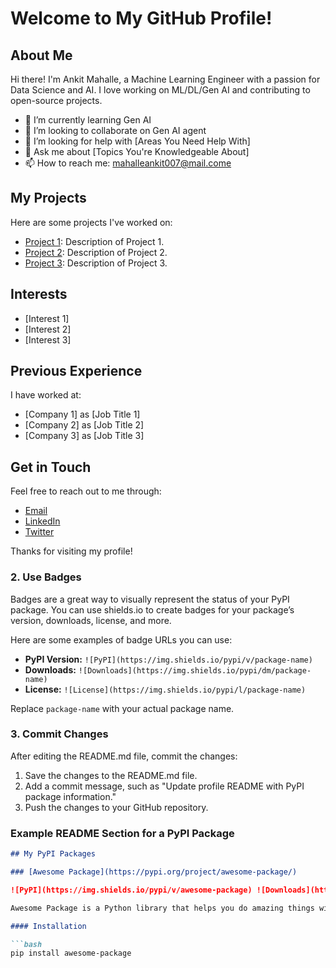 # Welcome to My GitHub Profile!

## About Me

Hi there! I'm Ankit Mahalle, a Machine Learning Engineer with a passion for Data Science and AI. I love working on ML/DL/Gen AI and contributing to open-source projects.

- 🌱 I’m currently learning Gen AI
- 👯 I’m looking to collaborate on Gen AI agent
- 🤔 I’m looking for help with [Areas You Need Help With]
- 💬 Ask me about [Topics You're Knowledgeable About]
- 📫 How to reach me: mahalleankit007@mail.come

## My Projects

Here are some projects I've worked on:

- [Project 1](link_to_project_1): Description of Project 1.
- [Project 2](link_to_project_2): Description of Project 2.
- [Project 3](link_to_project_3): Description of Project 3.

## Interests

- [Interest 1]
- [Interest 2]
- [Interest 3]

## Previous Experience

I have worked at:

- [Company 1] as [Job Title 1]
- [Company 2] as [Job Title 2]
- [Company 3] as [Job Title 3]

## Get in Touch

Feel free to reach out to me through:

- [Email](mailto:your_email@example.com)
- [LinkedIn](https://linkedin.com/in/yourprofile)
- [Twitter](https://twitter.com/yourprofile)

Thanks for visiting my profile!



### 2. **Use Badges**

Badges are a great way to visually represent the status of your PyPI package. You can use shields.io to create badges for your package’s version, downloads, license, and more.

Here are some examples of badge URLs you can use:

- **PyPI Version:** `![PyPI](https://img.shields.io/pypi/v/package-name)`
- **Downloads:** `![Downloads](https://img.shields.io/pypi/dm/package-name)`
- **License:** `![License](https://img.shields.io/pypi/l/package-name)`

Replace `package-name` with your actual package name.

### 3. **Commit Changes**

After editing the README.md file, commit the changes:

1. Save the changes to the README.md file.
2. Add a commit message, such as "Update profile README with PyPI package information."
3. Push the changes to your GitHub repository.

### Example README Section for a PyPI Package

```markdown
## My PyPI Packages

### [Awesome Package](https://pypi.org/project/awesome-package/)

![PyPI](https://img.shields.io/pypi/v/awesome-package) ![Downloads](https://img.shields.io/pypi/dm/awesome-package) ![License](https://img.shields.io/pypi/l/awesome-package)

Awesome Package is a Python library that helps you do amazing things with minimal effort.

#### Installation

```bash
pip install awesome-package



